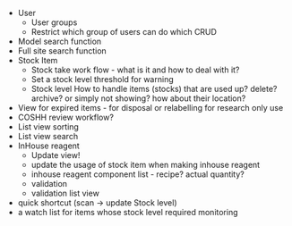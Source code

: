 - User
  - User groups
  - Restrict which group of users can do which CRUD
- Model search function
- Full site search function
- Stock Item 
  - Stock take work flow - what is it and how to deal with it?
  - Set a stock level threshold for warning
  - Stock level How to handle items (stocks) that are used up? delete? archive? or simply not showing? how about their location? 
- View for expired items - for disposal or relabelling for research only use
- COSHH review workflow?
- List view sorting
- List view search
- InHouse reagent
  - Update view!
  - update the usage of stock item when making inhouse reagent
  - inhouse reagent component list - recipe? actual quantity?
  - validation
  - validation list view
- quick shortcut (scan -> update Stock level)
- a watch list for items whose stock level required monitoring